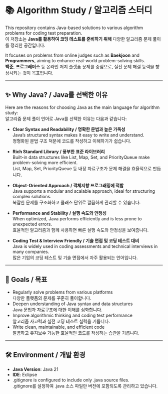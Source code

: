 # 📚 Algorithm Study / 알고리즘 스터디

This repository contains Java-based solutions to various algorithm problems for coding test preparation.  
이 저장소는 **Java를 활용하여 코딩 테스트를 준비하기 위해** 다양한 알고리즘 문제 풀이를 정리한 공간입니다.

It focuses on problems from online judges such as **Baekjoon** and **Programmers**, aiming to enhance real-world problem-solving skills.  
**백준**, **프로그래머스** 등 온라인 저지 플랫폼 문제를 중심으로, 실전 문제 해결 능력을 향상시키는 것이 목표입니다.

---

## ✨ Why Java? / Java를 선택한 이유

Here are the reasons for choosing Java as the main language for algorithm study:  
알고리즘 문제 풀이 언어로 Java를 선택한 이유는 다음과 같습니다:

- **Clear Syntax and Readability / 명확한 문법과 높은 가독성**  
  Java’s structured syntax makes it easy to write and understand.  
  정형화된 문법 구조 덕분에 코드를 작성하고 이해하기가 쉽습니다.

- **Rich Standard Library / 풍부한 표준 라이브러리**  
  Built-in data structures like List, Map, Set, and PriorityQueue make problem-solving more efficient.  
  List, Map, Set, PriorityQueue 등 내장 자료구조가 문제 해결을 효율적으로 만듭니다.

- **Object-Oriented Approach / 객체지향 프로그래밍에 적합**  
  Java supports a modular and scalable approach, ideal for structuring complex solutions.  
  복잡한 문제를 구조화하고 클래스 단위로 깔끔하게 관리할 수 있습니다.

- **Performance and Stability / 실행 속도와 안정성**  
  When optimized, Java performs efficiently and is less prone to unexpected errors.  
  효율적인 알고리즘과 함께 사용하면 빠른 실행 속도와 안정성을 보여줍니다.

- **Coding Test & Interview Friendly / 기술 면접 및 코딩 테스트 대비**  
  Java is widely used in coding assessments and technical interviews in many companies.   
  많은 기업의 코딩 테스트 및 기술 면접에서 자주 활용되는 언어입니다. 

---

## 🎯 Goals / 목표

- Regularly solve problems from various platforms  
  다양한 플랫폼의 문제를 꾸준히 풀이합니다.
- Deepen understanding of Java syntax and data structures  
  Java 문법과 자료구조에 대한 이해를 심화합니다.
- Improve algorithmic thinking and coding test performance  
  알고리즘 사고력과 실전 코딩 테스트 실력을 기릅니다.
- Write clean, maintainable, and efficient code  
  깔끔하고 유지보수 가능한 효율적인 코드를 작성하는 습관을 기릅니다.

---

## 🛠 Environment / 개발 환경

- **Java Version**: Java 21  
- **IDE**: Eclipse  
- .gitignore is configured to include only .java source files.  
  .gitignore를 설정하여 .java 소스 파일만 버전에 포함되도록 관리하고 있습니다.